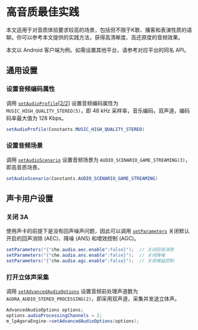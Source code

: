 # 高音质最佳实践

本文适用于对音质体验要求较高的场景，包括但不限于K歌、播客和表演性质的语聊。你可以参考本文提供的实践方法，获得高清晰度、高还原度的音频效果。

<div class="alert info">本文以 Android 客户端为例。如需设置其他平台，请参考对应平台的同名 API。</div>

## 通用设置

### 设置音频编码属性

调用 [`setAudioProfile`[2/2]](https://docportal.shengwang.cn/cn/video-call-4.x/API%20Reference/java_ng/API/toc_audio_process.html#api_irtcengine_setaudioprofile2) 设置音频编码属性为 `MUSIC_HIGH_QUALITY_STEREO(5)`，即 48 kHz 采样率，音乐编码，双声道，编码码率最大值为 128 Kbps。

```java
setAudioProfile(Constants.MUSIC_HIGH_QUALITY_STEREO)
```

### 设置音频场景

调用 [`setAudioScenario`](https://docportal.shengwang.cn/cn/video-call-4.x/API%20Reference/java_ng/API/toc_audio_process.html#api_irtcengine_setaudioscenario) 设置音频场景为 `AUDIO_SCENARIO_GAME_STREAMING(3)`，即高音质场景。

```java
setAudioScenario(Constants.AUDIO_SCENARIO_GAME_STREAMING)
```


## 声卡用户设置

### 关闭 3A

使用声卡的前提下是没有回声噪声问题，因此可以调用 [`setParameters`](https://docportal.shengwang.cn/cn/video-call-4.x/API%20Reference/java_ng/API/toc_network.html?platform=Android#api_irtcengine_setparameters) 关闭默认开启的回声消除 (AEC)、降噪 (ANS) 和增效控制 (AGC)。

```java
setParameters("{"che.audio.aec.enable":false}");  // 关闭回音消除
setParameters("{"che.audio.ans.enable":false}");  // 关闭降噪
setParameters("{"che.audio.agc.enable":false}");  // 关闭增益控制
```

### 打开立体声采集

调用 [`setAdvancedAudioOptions`](https://docportal.shengwang.cn/cn/video-call-4.x/API%20Reference/java_ng/API/toc_audio_process.html?platform=Android) 设置音频前处理声道数为 `AGORA_AUDIO_STEREO_PROCESSING(2)`，即采用双声道，采集并发送立体声。

```java
AdvancedAudioOptions options;
options.audioProcessingChannels = 2;
m_lpAgoraEngine->setAdvancedAudioOptions(options);
```